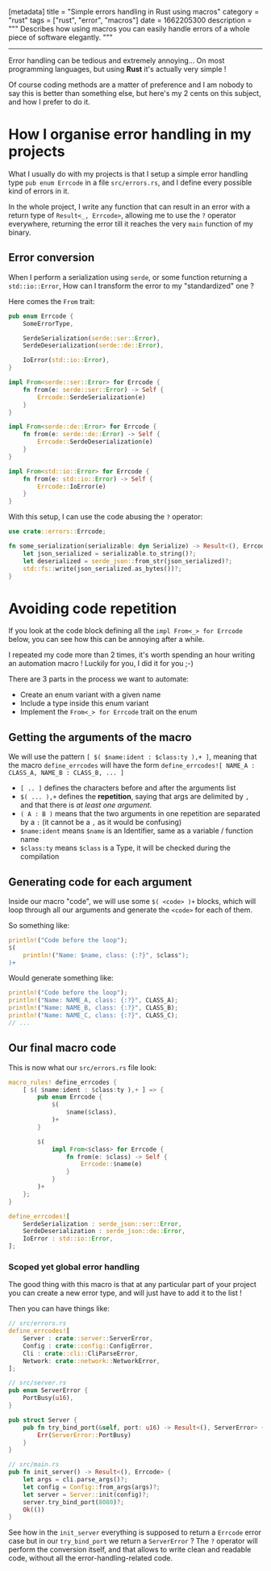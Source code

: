 [metadata]
title = "Simple errors handling in Rust using macros"
category = "rust"
tags = ["rust", "error", "macros"]
date = 1662205300
description = """
    Describes how using macros you can easily handle errors of a whole piece of
    software elegantly.
"""

---

Error handling can be tedious and extremely annoying...
On most programming languages, but using **Rust** it's actually very simple !

Of course coding methods are a matter of preference and I am nobody to say this
is better than something else, but here's my 2 cents on this subject, and how I
prefer to do it.

# How I organise error handling in my projects

What I usually do with my projects is that I setup a simple error handling type
`pub enum Errcode` in a file `src/errors.rs`, and I define every possible kind
of errors in it.

In the whole project, I write any function that can result in an error with
a return type of `Result<_, Errcode>`, allowing me to use the `?` operator
everywhere, returning the error till it reaches the very `main` function of my binary.

## Error conversion

When I perform a serialization using `serde`, or some function returning a `std::io::Error`,
How can I transform the error to my "standardized" one ?

Here comes the `From` trait:

```rust
pub enum Errcode {
    SomeErrorType,

    SerdeSerialization(serde::ser::Error),
    SerdeDeserialization(serde::de::Error),

    IoError(std::io::Error),
}

impl From<serde::ser::Error> for Errcode {
    fn from(e: serde::ser::Error) -> Self {
        Errcode::SerdeSerialization(e)
    }
}

impl From<serde::de::Error> for Errcode {
    fn from(e: serde::de::Error) -> Self {
        Errcode::SerdeDeserialization(e)
    }
}

impl From<std::io::Error> for Errcode {
    fn from(e: std::io::Error) -> Self {
        Errcode::IoError(e)
    }
}
```

With this setup, I can use the code abusing the `?` operator:

```rust
use crate::errors::Errcode;

fn some_serialization(serializable: dyn Serialize) -> Result<(), Errcode> {
    let json_serialized = serializable.to_string()?;
    let deserialized = serde_json::from_str(json_serialized)?;
    std::fs::write(json_serialized.as_bytes())?;
}
```

# Avoiding code repetition

If you look at the code block defining all the `impl From<_> for Errcode` below,
you can see how this can be annoying after a while.

I repeated my code more than 2 times, it's worth spending an hour writing an
automation macro ! Luckily for you, I did it for you ;-)

There are 3 parts in the process we want to automate:

- Create an enum variant with a given name
- Include a type inside this enum variant
- Implement the `From<_> for Errcode` trait on the enum

## Getting the arguments of the macro

We will use the pattern `[ $( $name:ident : $class:ty ),+ ]`, meaning that
the macro `define_errcodes` will have the form
`define_errcodes![ NAME_A : CLASS_A, NAME_B : CLASS_B, ... ]`

- `[ .. ]` defines the characters before and after the arguments list
- `$( ... ),+` defines the **repetition**, saying that args are delimited by `,`
and that there is *at least one argument*.
- `( A : B )` means that the two arguments in one repetition are separated by a `:`
(it cannot be a `,` as  it would be confusing)
- `$name:ident` means `$name` is an Identifier, same as a variable / function name
- `$class:ty` means `$class` is a Type, it will be checked during the compilation

## Generating code for each argument

Inside our macro "code", we will use some `$( <code> )+` blocks,
which will loop through all our arguments and generate the `<code>` for
each of them.

So something like:

```rust
println!("Code before the loop");
$(
    println!("Name: $name, class: {:?}", $class");
)+
```

Would generate something like:

```rust
println!("Code before the loop");
println!("Name: NAME_A, class: {:?}", CLASS_A);
println!("Name: NAME_B, class: {:?}", CLASS_B);
println!("Name: NAME_C, class: {:?}", CLASS_C);
// ...
```

## Our final macro code

This is now what our `src/errors.rs` file look:

```rust
macro_rules! define_errcodes {
    [ $( $name:ident : $class:ty ),+ ] => {
        pub enum Errcode {
            $(
                $name($class),
            )+
        }

        $(
            impl From<$class> for Errcode {
                fn from(e: $class) -> Self {
                    Errcode::$name(e)
                }
            }
        )+
    };
}

define_errcodes![
    SerdeSerialization : serde_json::ser::Error,
    SerdeDeserialization : serde_json::de::Error,
    IoError : std::io::Error,
];
```

### Scoped yet global error handling

The good thing with this macro is that at any particular part of your project
you can create a new error type, and will just have to add it to the list !

Then you can have things like:

```rust
// src/errors.rs
define_errcodes![
    Server : crate::server::ServerError,
    Config : crate::config::ConfigError,
    Cli : crate::cli::CliParseError,
    Network: crate::network::NetworkError,
];
```

```rust
// src/server.rs
pub enum ServerError {
    PortBusy(u16),
}

pub struct Server {
    pub fn try_bind_port(&self, port: u16) -> Result<(), ServerError> {
        Err(ServerError::PortBusy)
    }
}
```

```rust
// src/main.rs
pub fn init_server() -> Result<(), Errcode> {
    let args = cli.parse_args()?;
    let config = Config::from_args(args)?;
    let server = Server::init(config)?;
    server.try_bind_port(8080)?;
    Ok(())
}
```

See how in the `init_server` everything is supposed to return a `Errcode` error case
but in our `try_bind_port` we return a `ServerError` ?
The `?` operator will perform the conversion itself, and that allows to write
clean and readable code, without all the error-handling-related code.
